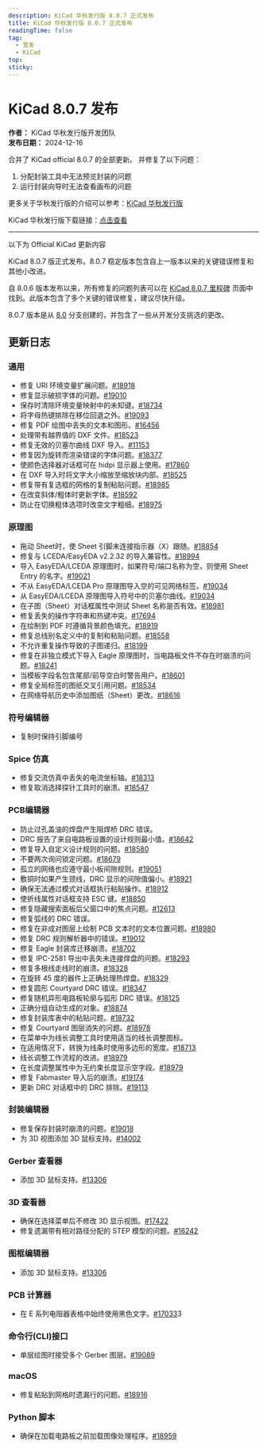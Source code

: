 ```yaml
---
description: KiCad 华秋发行版 8.0.7 正式发布
title: KiCad 华秋发行版 8.0.7 正式发布
readingTime: false
tag:
  - 宣发
  - KiCad
top: 
sticky: 
---
```


# KiCad 8.0.7 发布

**作者：** KiCad 华秋发行版开发团队  
**发布日期：** 2024-12-16

合并了 KiCad official 8.0.7 的全部更新。
并修复了以下问题：
1. 分配封装工具中无法预览封装的问题
2. 运行封装向导时无法查看画布的问题

更多关于华秋发行版的介绍可以参考：[KiCad 华秋发行版](https://kicad.eda.cn/docs/posts/kicad-hq-instruction.html)

KiCad 华秋发行版下载链接：[点击查看](https://kicad.eda.cn/download)

---

以下为 Official KiCad 更新内容


KiCad 8.0.7 版正式发布。8.0.7 稳定版本包含自上一版本以来的关键错误修复和其他小改进。

自 8.0.6 版本发布以来，所有修复的问题列表可以在 [KiCad 8.0.7 里程碑](https://gitlab.com/groups/kicad/-/milestones/41) 页面中找到。此版本包含了多个关键的错误修复，建议尽快升级。

8.0.7 版本是从 [8.0](https://gitlab.com/kicad/code/kicad/-/commits/8.0/) 分支创建的，并包含了一些从开发分支挑选的更改。

## 更新日志

### 通用

- 修复 URI 环境变量扩展问题。[#18918](https://gitlab.com/kicad/code/kicad/-/issues/18918)
- 修复显示破损字体的问题。[#19010](https://gitlab.com/kicad/code/kicad/-/issues/19010)
- 保存时清除环境变量映射中的未知键。[#18734](https://gitlab.com/kicad/code/kicad/-/issues/18734)
- 将字母热键排除在移位回退之外。[#19093](https://gitlab.com/kicad/code/kicad/-/issues/19093)
- 修复 PDF 绘图中丢失的文本和图形。[#16456](https://gitlab.com/kicad/code/kicad/-/issues/16456)
- 处理带有越界值的 DXF 文件。[#18523](https://gitlab.com/kicad/code/kicad/-/issues/18523)
- 修复无效的贝塞尔曲线 DXF 导入。[#11153](https://gitlab.com/kicad/code/kicad/-/issues/11153)
- 修复因为旋转而渲染错误的字体问题。[#18377](https://gitlab.com/kicad/code/kicad/-/issues/18377)
- 使颜色选择器对话框可在 hidpi 显示器上使用。[#17860](https://gitlab.com/kicad/code/kicad/-/issues/17860)
- 在 DXF 导入时将文字大小缩放至缩放块内部。[#18525](https://gitlab.com/kicad/code/kicad/-/issues/18525)
- 修复带有复选框的网格的复制粘贴问题。[#18985](https://gitlab.com/kicad/code/kicad/-/issues/18985)
- 在改变斜体/粗体时更新字体。[#18592](https://gitlab.com/kicad/code/kicad/-/issues/18592)
- 防止在切换粗体选项时改变文字粗细。[#18975](https://gitlab.com/kicad/code/kicad/-/issues/18975)

### 原理图

- 拖动 Sheet时，使 Sheet 引脚未连接指示器（X）跟随。[#18854](https://gitlab.com/kicad/code/kicad/-/issues/18854)
- 修复与 LCEDA/EasyEDA v2.2.32 的导入兼容性。[#18994](https://gitlab.com/kicad/code/kicad/-/issues/18994)
- 导入 EasyEDA/LCEDA 原理图时，如果符号/端口名称为空，则使用 Sheet Entry 的名字。[#19021](https://gitlab.com/kicad/code/kicad/-/issues/19021)
- 不从 EasyEDA/LCEDA Pro 原理图导入空的可见网络标签。[#19034](https://gitlab.com/kicad/code/kicad/-/issues/19034)
- 从 EasyEDA/LCEDA 原理图导入符号中的贝塞尔曲线。[#19034](https://gitlab.com/kicad/code/kicad/-/issues/19034)
- 在子图（Sheet）对话框属性中测试 Sheet 名称是否有效。[#18981](https://gitlab.com/kicad/code/kicad/-/issues/18981)
- 修复丢失的操作字符串和热键冲突。[#17694](https://gitlab.com/kicad/code/kicad/-/issues/17694)
- 在绘制到 PDF 时遵循背景颜色填充。[#18919](https://gitlab.com/kicad/code/kicad/-/issues/18919)
- 修复总线别名定义中的复制和粘贴问题。[#18558](https://gitlab.com/kicad/code/kicad/-/issues/18558)
- 不允许重复操作导致的子图递归。[#18199](https://gitlab.com/kicad/code/kicad/-/issues/18199)
- 修复在非独立模式下导入 Eagle 原理图时，当电路板文件不存在时崩溃的问题。[#18241](https://gitlab.com/kicad/code/kicad/-/issues/18241)
- 当模板字段名包含尾部/前导空白时警告用户。[#18601](https://gitlab.com/kicad/code/kicad/-/issues/18601)
- 修复全局标签的图纸交叉引用问题。[#18534](https://gitlab.com/kicad/code/kicad/-/issues/18534)
- 在网络导航历史中添加图纸（Sheet）更改。[#18616](https://gitlab.com/kicad/code/kicad/-/issues/18616)

###  符号编辑器
- 复制时保持引脚编号

### Spice 仿真

- 修复交流仿真中丢失的电流坐标轴。[#18313](https://gitlab.com/kicad/code/kicad/-/issues/18313)
- 修复取消选择探针工具时的崩溃。[#18547](https://gitlab.com/kicad/code/kicad/-/issues/18547)

### PCB编辑器

- 防止过孔盖油的焊盘产生阻焊桥 DRC 错误。
- DRC 报告了来自电路板设置的设计规则最小值。[#18642](https://gitlab.com/kicad/code/kicad/-/issues/18642)
- 修复导入自定义设计规则的问题。[#18580](https://gitlab.com/kicad/code/kicad/-/issues/18580)
- 不要两次询问锁定问题。[#18679](https://gitlab.com/kicad/code/kicad/-/issues/18679)
- 孤立的网络也应遵守最小板间隙规则。[#19051](https://gitlab.com/kicad/code/kicad/-/issues/19051)
- 敷铜时如果产生颈线，DRC 显示的间隙值偏小。[#18921](https://gitlab.com/kicad/code/kicad/-/issues/18921)
- 确保无法通过模式对话框执行粘贴操作。[#18912](https://gitlab.com/kicad/code/kicad/-/issues/18912)
- 使折线属性对话框支持 ESC 键。[#18850](https://gitlab.com/kicad/code/kicad/-/issues/18850)
- 修复隐藏搜索面板后父窗口中的焦点问题。[#12613](https://gitlab.com/kicad/code/kicad/-/issues/12613)
- 修复弧线的 DRC 错误。
- 修复在非成对图层上绘制 PCB 文本时的文本位置问题。[#18980](https://gitlab.com/kicad/code/kicad/-/issues/18980)
- 修复 DRC 规则解析器中的错误。[#19012](https://gitlab.com/kicad/code/kicad/-/issues/19012)
- 修复 Eagle 封装库迁移崩溃。[#18702](https://gitlab.com/kicad/code/kicad/-/issues/18702)
- 修复 IPC-2581 导出中丢失未连接焊盘的问题。[#18293](https://gitlab.com/kicad/code/kicad/-/issues/18293)
- 修复多根线走线时的崩溃。[#18328](https://gitlab.com/kicad/code/kicad/-/issues/18328)
- 在旋转 45 度的器件上正确处理热焊盘。[#18329](https://gitlab.com/kicad/code/kicad/-/issues/18329)
- 修复圆形 Courtyard DRC 错误。[#18347](https://gitlab.com/kicad/code/kicad/-/issues/18347)
- 修复随机异形电路板轮廓与弧形 DRC 错误。[#18125](https://gitlab.com/kicad/code/kicad/-/issues/18125)
- 正确分组自动生成的对象。[#18874](https://gitlab.com/kicad/code/kicad/-/issues/18874)
- 修复封装库表中的粘贴问题。[#18732](https://gitlab.com/kicad/code/kicad/-/issues/18732)
- 修复 Courtyard 图层消失的问题。[#18978](https://gitlab.com/kicad/code/kicad/-/issues/18978)
- 在菜单中为线长调整工具时使用适当的线长调整图标。
- 在适用情况下，转换为线条时使用多边形的宽度。[#18713](https://gitlab.com/kicad/code/kicad/-/issues/18713)
- 线长调整工作流程的改进。[#18979](https://gitlab.com/kicad/code/kicad/-/issues/18979)
- 在长度调整属性中为无约束长度显示空字段。[#18979](https://gitlab.com/kicad/code/kicad/-/issues/18979)
- 修复 Fabmaster 导入后的崩溃。[#19174](https://gitlab.com/kicad/code/kicad/-/issues/19174)
- 更新 DRC 对话框中的 DRC 排除。[#19113](https://gitlab.com/kicad/code/kicad/-/issues/19113)

### 封装编辑器
- 修复保存封装时崩溃的问题。[#19018](https://gitlab.com/kicad/code/kicad/-/issues/19018)
- 为 3D 视图添加 3D 鼠标支持。[#14002](https://gitlab.com/kicad/code/kicad/-/issues/14002)

### Gerber 查看器

- 添加 3D 鼠标支持。[#13306](https://gitlab.com/kicad/code/kicad/-/issues/13306)

### 3D 查看器

- 确保在选择菜单后不修改 3D 显示视图。[#17422](https://gitlab.com/kicad/code/kicad/-/issues/17422)
- 修复遗漏带有相对路径分配的 STEP 模型的问题。[#16242](https://gitlab.com/kicad/code/kicad/-/issues/16242)

### 图框编辑器

- 添加 3D 鼠标支持。[#13306](https://gitlab.com/kicad/code/kicad/-/issues/13306)

### PCB 计算器

- 在 E 系列电阻器表格中始终使用黑色文字。[#17033](https://gitlab.com/kicad/code/kicad/-/issues/17033)3

### 命令行(CLI)接口
- 单层绘图时接受多个 Gerber 图层。[#19089](https://gitlab.com/kicad/code/kicad/-/issues/19089)

### macOS

- 修复粘贴到网格时遗漏行的问题。[#18916](https://gitlab.com/kicad/code/kicad/-/issues/18916)

### Python 脚本

- 确保在加载电路板之前加载图像处理程序。[#18959](https://gitlab.com/kicad/code/kicad/-/issues/18959)


